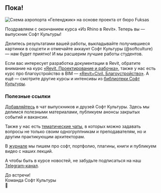 ## Пока!

![Схема аэропорта «Геленджик» на основе проекта от бюро Fuksas](https://study.softculture.cc/img/RRH_3/1649323078_RRH_1_20main.jpg#rounded)

Поздравляем с окончанием курса «Из Rhino в Revit». Теперь вы — выпускник Софт Культуры!

Делитесь результатами вашей работы, выкладывайте получившиеся картинки в соцсети и отмечайте аккаунт Софт Культуры (@softculture) — нам будет приятно! И мы расшерим лучшие работы студентов.

Если вас интересует разработка документации в Revit, обратите внимание на курс [«Revit. Проектирование и рабочка»](https://softculture.cc/courses/architects/revit-realization), также у нас есть курс про благоустройство в BIM — [«Revit+Civil. Благоустройство»](https://softculture.cc/courses/architects/revit-civil). А ещё — смотрите другие курсы и интенсивы из [библиотеки Софт Культуры](https://softculture.cc/courses/architects/revit-civil).

### Полезные ссылки

[Добавляйтесь](https://t.me/+V-vYoA2OPRg4tPsm) в чат выпускников и друзей Софт Культуры. Здесь мы делимся полезными материалами, публикуем анонсы закрытых событий и вакансии.

Также у нас есть [тематические чаты](https://t.me/softculture/3474), в которых можно задавать вопросы не только своим одногруппникам и преподавателям, но и другим практикующим архитекторам.

В [журнале](https://softculture.cc/blog/) мы пишем про софт, портфолио, плагины, книги и публикуем видео с наших лекций.

А чтобы быть в курсе новостей, не забудьте подписаться на наш [Telegram-канал](https://t.me/softculture).

До встречи!  
Команда Софт Культуры  
🖤
